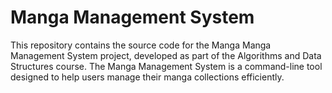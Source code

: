 # Manga Management System

This repository contains the source code for the Manga Manga Management System project, developed as part of the Algorithms and Data Structures course. The Manga Management System is a command-line tool designed to help users manage their manga collections efficiently.

